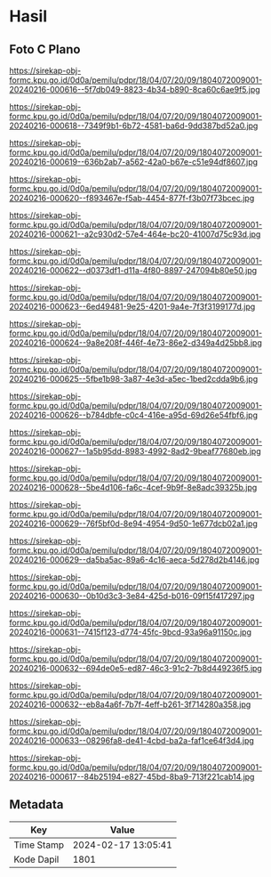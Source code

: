# Hasil

## Foto C Plano

https://sirekap-obj-formc.kpu.go.id/0d0a/pemilu/pdpr/18/04/07/20/09/1804072009001-20240216-000616--5f7db049-8823-4b34-b890-8ca60c6ae9f5.jpg

https://sirekap-obj-formc.kpu.go.id/0d0a/pemilu/pdpr/18/04/07/20/09/1804072009001-20240216-000618--7349f9b1-6b72-4581-ba6d-9dd387bd52a0.jpg

https://sirekap-obj-formc.kpu.go.id/0d0a/pemilu/pdpr/18/04/07/20/09/1804072009001-20240216-000619--636b2ab7-a562-42a0-b67e-c51e94df8607.jpg

https://sirekap-obj-formc.kpu.go.id/0d0a/pemilu/pdpr/18/04/07/20/09/1804072009001-20240216-000620--f893467e-f5ab-4454-877f-f3b07f73bcec.jpg

https://sirekap-obj-formc.kpu.go.id/0d0a/pemilu/pdpr/18/04/07/20/09/1804072009001-20240216-000621--a2c930d2-57e4-464e-bc20-41007d75c93d.jpg

https://sirekap-obj-formc.kpu.go.id/0d0a/pemilu/pdpr/18/04/07/20/09/1804072009001-20240216-000622--d0373df1-d11a-4f80-8897-247094b80e50.jpg

https://sirekap-obj-formc.kpu.go.id/0d0a/pemilu/pdpr/18/04/07/20/09/1804072009001-20240216-000623--6ed49481-9e25-4201-9a4e-7f3f3199177d.jpg

https://sirekap-obj-formc.kpu.go.id/0d0a/pemilu/pdpr/18/04/07/20/09/1804072009001-20240216-000624--9a8e208f-446f-4e73-86e2-d349a4d25bb8.jpg

https://sirekap-obj-formc.kpu.go.id/0d0a/pemilu/pdpr/18/04/07/20/09/1804072009001-20240216-000625--5fbe1b98-3a87-4e3d-a5ec-1bed2cdda9b6.jpg

https://sirekap-obj-formc.kpu.go.id/0d0a/pemilu/pdpr/18/04/07/20/09/1804072009001-20240216-000626--b784dbfe-c0c4-416e-a95d-69d26e54fbf6.jpg

https://sirekap-obj-formc.kpu.go.id/0d0a/pemilu/pdpr/18/04/07/20/09/1804072009001-20240216-000627--1a5b95dd-8983-4992-8ad2-9beaf77680eb.jpg

https://sirekap-obj-formc.kpu.go.id/0d0a/pemilu/pdpr/18/04/07/20/09/1804072009001-20240216-000628--5be4d106-fa6c-4cef-9b9f-8e8adc39325b.jpg

https://sirekap-obj-formc.kpu.go.id/0d0a/pemilu/pdpr/18/04/07/20/09/1804072009001-20240216-000629--76f5bf0d-8e94-4954-9d50-1e677dcb02a1.jpg

https://sirekap-obj-formc.kpu.go.id/0d0a/pemilu/pdpr/18/04/07/20/09/1804072009001-20240216-000629--da5ba5ac-89a6-4c16-aeca-5d278d2b4146.jpg

https://sirekap-obj-formc.kpu.go.id/0d0a/pemilu/pdpr/18/04/07/20/09/1804072009001-20240216-000630--0b10d3c3-3e84-425d-b016-09f15f417297.jpg

https://sirekap-obj-formc.kpu.go.id/0d0a/pemilu/pdpr/18/04/07/20/09/1804072009001-20240216-000631--7415f123-d774-45fc-9bcd-93a96a91150c.jpg

https://sirekap-obj-formc.kpu.go.id/0d0a/pemilu/pdpr/18/04/07/20/09/1804072009001-20240216-000632--694de0e5-ed87-46c3-91c2-7b8d449236f5.jpg

https://sirekap-obj-formc.kpu.go.id/0d0a/pemilu/pdpr/18/04/07/20/09/1804072009001-20240216-000632--eb8a4a6f-7b7f-4eff-b261-3f714280a358.jpg

https://sirekap-obj-formc.kpu.go.id/0d0a/pemilu/pdpr/18/04/07/20/09/1804072009001-20240216-000633--08296fa8-de41-4cbd-ba2a-faf1ce64f3d4.jpg

https://sirekap-obj-formc.kpu.go.id/0d0a/pemilu/pdpr/18/04/07/20/09/1804072009001-20240216-000617--84b25194-e827-45bd-8ba9-713f221cab14.jpg


## Metadata

| Key        | Value               |
| ---------- | ------------------- |
| Time Stamp | 2024-02-17 13:05:41 |
| Kode Dapil | 1801                |



